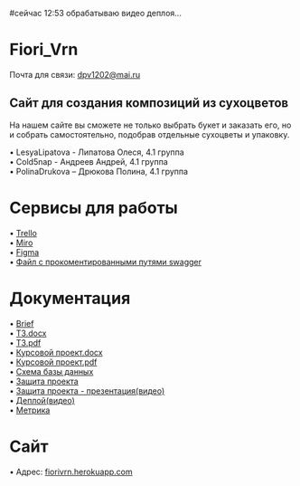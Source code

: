 #сейчас 12:53 обрабатываю видео деплоя...

# Fiori_Vrn

Почта для связи: dpv1202@mai.ru

## Сайт для создания композиций из сухоцветов

На нашем сайте вы сможете не только выбрать букет и заказать его, но и собрать самостоятельно, подобрав отдельные сухоцветы и упаковку.

•	LesyaLipatova - Липатова Олеся, 4.1 группа <br>
•	Cold5nap - Андреев Андрей, 4.1 группа <br>
•	PolinaDrukova – Дрюкова Полина, 4.1 группа

# Сервисы для работы
•	[Trello](https://trello.com/b/Nqp99d2G/florivrn) <br>
•	[Miro](https://miro.com/app/board/uXjVOKXFtbQ=/) <br>
•	[Figma](https://www.figma.com/file/WP77N7u5n6KaKM3tPLNumZ/Flory_vrn?node-id=0%3A1)<br>
•	[Файл с прокоментированными путями swagger](https://app.swaggerhub.com/apis/fiorivrn/fioriapi/1.0.0#/servers)<br>

# Документация
•	[Brief](https://github.com/Cold5nap/TP-4.1-team3-task5/blob/6fa0010ea50c53406a60fb73de82fbbf1590bbc2/documents/Brief.pdf)<br>
•	[ТЗ.docx](https://github.com/Cold5nap/TP-4.1-team3-task5/blob/70986cfb82ad770da74cead0ff0fb43816e7409e/documents/%D0%A2%D0%B5%D1%85%D0%BD%D0%B8%D1%87%D0%B5%D1%81%D0%BA%D0%BE%D0%B5%20%D0%B7%D0%B0%D0%B4%D0%B0%D0%BD%D0%B8%D0%B5.docx)<br>
•	[ТЗ.pdf](https://github.com/Cold5nap/TP-4.1-team3-task5/blob/f1493caed6f8c8232faa99a0196b0e4f06fab801/documents/%D0%A2%D0%B5%D1%85%D0%BD%D0%B8%D1%87%D0%B5%D1%81%D0%BA%D0%BE%D0%B5%20%D0%B7%D0%B0%D0%B4%D0%B0%D0%BD%D0%B8%D0%B5.pdf)<br>
•	[Курсовой проект.docx](https://github.com/Cold5nap/TP-4.1-team3-task5/blob/master/documents/Курсовой%20проект.docx)<br>
•	[Курсовой проект.pdf](https://github.com/Cold5nap/TP-4.1-team3-task5/blob/master/documents/Курсовой%20проект.pdf)<br>
•	[Схема базы данных](https://github.com/Cold5nap/TP-4.1-team3-task5/blob/4c3f5981547ad1ebd6d2dc05ae95c454fbd8b9bc/documents/%D0%B1%D0%B4.jpg)<br>
•   [Защита проекта](https://youtu.be/iZfsSEhcGz0)<br>
•   [Защита проекта - презентация(видео)](https://github.com/Cold5nap/TP-4.1-team3-task5/blob/master/documents/Веб-приложение%20для%20покупки%20сухоцветов.pdf)<br>
•   [Деплой(видео)](https://youtu.be/iCnLqyXMmVg)<br>
•   [Метрика](https://metrika.yandex.ru/dashboard?id=89115359)<br>
# Сайт
•	Адрес: [fiorivrn.herokuapp.com](https://fiorivrn.herokuapp.com)<br>
